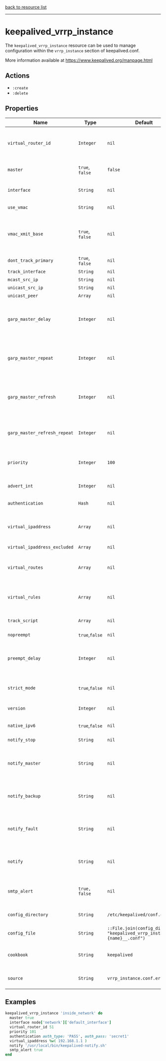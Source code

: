 [back to resource list](https://github.com/sous-chefs/keepalived#resources)

---

# keepalived_vrrp_instance

The `keepalived_vrrp_instance` resource can be used to manage configuration within the `vrrp_instance` section of keepalived.conf.

More information available at <https://www.keepalived.org/manpage.html>

## Actions

- `:create`
- `:delete`

## Properties

| Name        | Type        |  Default | Description | Allowed Values |
------------- | ----------- | -------- | ----------- | -------------- |
| `virtual_router_id` | `Integer` | `nil` | (required) used to differentiate multiple instances of vrrpd | `0` to `255` |
| `master` | `true`, `false` | `false` | Initial state, MASTER or BACKUP | |
| `interface` | `String` | `nil` | interface for inside_network, bound by vrrp | |
| `use_vmac` | `String` | `nil` | Use VRRP Virtual MAC | |
| `vmac_xmit_base` | `true`, `false` | `nil` | Send/Recv VRRP messages from base interface instead of vmac interface | |
| `dont_track_primary` | `true`, `false` | `nil` | Ignore VRRP interface faults | |
| `track_interface` | `String` | `nil` | See ManPage | |
| `mcast_src_ip` | `String` | `nil` | See ManPage | |
| `unicast_src_ip` | `String` | `nil` | See ManPage | |
| `unicast_peer` | `Array` | `nil` | See ManPage | |
| `garp_master_delay` | `Integer` | `nil` | delay for second set of gratuitous ARPs after transition to MASTER. | |
| `garp_master_repeat` | `Integer` | `nil` | number of gratuitous ARP messages to send at a time after transition to MASTER | |
| `garp_master_refresh` | `Integer` | `nil` | minimum time interval for refreshing gratuitous ARPs while MASTER | |
| `garp_master_refresh_repeat` | `Integer` | `nil` | number of gratuitous ARP messages to send at a time while MASTER | |
| `priority` | `Integer` | `100` | for electing MASTER, highest priority wins | `0` up to `255` |
| `advert_int` | `Integer` | `nil` | VRRP Advert interval in seconds | |
| `authentication` | `Hash` | `nil` | (required) See Manpage | `:auth_type`,`:auth_pass` Note: Symbols |
| `virtual_ipaddress` | `Array` | `nil` | addresses add or del on change to MASTER, to BACKUP | |
| `virtual_ipaddress_excluded` | `Array` | `nil` | See ManPage | |
| `virtual_routes` | `Array` | `nil` | routes add or del when changing to MASTER, to BACKUP | |
| `virtual_rules` | `Array` | `nil` | rules add or del when changing to MASTER, to BACKUP | |
| `track_script` | `Array` | `nil` | add a tracking script to the sync group | |
| `nopreempt` | `true`,`false` | `nil` | See ManPage | |
| `preempt_delay` | `Integer` | `nil` | Seconds after startup or seeing a lower priority master until preemption | `0` to `1000`|
| `strict_mode` | `true`,`false` | `nil` | Enforce strict VRRP protocol compliance | |
| `version` | `Integer` | `nil` | VRRP version to run on interface | `2`,`3` |
| `native_ipv6` | `true`,`false` | `nil` | force instance to use IPv6 | |
| `notify_stop` | `String` | `nil` | executed when stopping vrrp | |
| `notify_master` | `String` | `nil` | Script to run for notifications when transitioning to state of master | |
| `notify_backup` | `String` | `nil` | Script to run for notifications when transitioning to state of backup | |
| `notify_fault` | `String` | `nil` | Script to run for notifications when transitioning to state of fault | |
| `notify` | `String` | `nil` | Script to run for notifications when any transition of state happens | |
| `smtp_alert` | `true, false` | `nil` | Send email notification during state transition  | |
| `config_directory` | `String` | `/etc/keepalived/conf.d` | directory for the config file to reside in | |
| `config_file` | `String` | `::File.join(config_directory, "keepalived_vrrp_instance__#{name}__.conf")` | full path to the config file | |
| `cookbook` | `String` | `keepalived` | Which cookbook to look in for the template | |
| `source` | `String` | `vrrp_instance.conf.erb` | Name of the template to render | |

## Examples

```ruby
keepalived_vrrp_instance 'inside_network' do
  master true
  interface node['network']['default_interface']
  virtual_router_id 51
  priority 101
  authentication auth_type: 'PASS', auth_pass: 'secret1'
  virtual_ipaddress %w( 192.168.1.1 )
  notify '/usr/local/bin/keepalived-notify.sh'
  smtp_alert true
end
```
